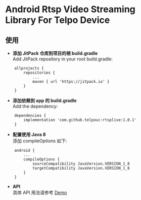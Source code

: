 # Android Rtsp Video Streaming Library For Telpo Device

## 使用
* **添加 JitPack 仓库到项目的根 build.gradle**
<br>Add JitPack repository in your root build.gradle:
```
    allprojects {
        repositories {
            ...
            maven { url 'https://jitpack.io' }
        }
    }
```

* **添加依赖到 app 的 build.gradle**
<br>Add the dependency:
```
    dependencies {
        implementation 'com.github.telpouc:rtsplive:1.0.1'
    }
```

* **配置使用 Java 8**
<br>添加 compileOptions 如下:
```
    android {
        ...
        compileOptions {
            sourceCompatibility JavaVersion.VERSION_1_8
            targetCompatibility JavaVersion.VERSION_1_8
        }
    }
```

* **API**
<br>具体 API 用法请参考 [Demo](https://github.com/telpouc/rtsplive/tree/master/app)
